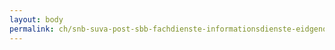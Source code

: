 ```yaml
---
layout: body
permalink: ch/snb-suva-post-sbb-fachdienste-informationsdienste-eidgenoessisches-finanzdepartement-kommission-information-und-ausbildung-der-schweizerischen-steuerkonferenz/
---
```



